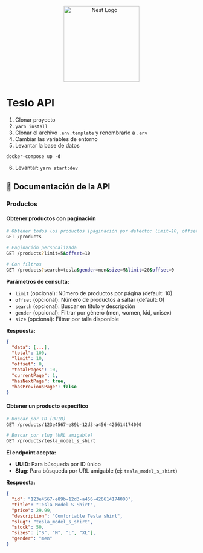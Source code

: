 <p align="center">
  <a href="http://nestjs.com/" target="blank"><img src="https://nestjs.com/img/logo-small.svg" width="200" alt="Nest Logo" /></a>
</p>


# Teslo API

1. Clonar proyecto
2. ```yarn install```
3. Clonar el archivo ```.env.template``` y renombrarlo a ```.env```
4. Cambiar las variables de entorno
5. Levantar la base de datos
```
docker-compose up -d
```

6. Levantar: ```yarn start:dev```

## 📖 Documentación de la API

### Productos

#### Obtener productos con paginación
```bash
# Obtener todos los productos (paginación por defecto: limit=10, offset=0)
GET /products

# Paginación personalizada
GET /products?limit=5&offset=10

# Con filtros
GET /products?search=tesla&gender=men&size=M&limit=20&offset=0
```

**Parámetros de consulta:**
- `limit` (opcional): Número de productos por página (default: 10)
- `offset` (opcional): Número de productos a saltar (default: 0)
- `search` (opcional): Buscar en título y descripción
- `gender` (opcional): Filtrar por género (men, women, kid, unisex)
- `size` (opcional): Filtrar por talla disponible

**Respuesta:**
```json
{
  "data": [...],
  "total": 100,
  "limit": 10,
  "offset": 0,
  "totalPages": 10,
  "currentPage": 1,
  "hasNextPage": true,
  "hasPreviousPage": false
}
```

#### Obtener un producto específico
```bash
# Buscar por ID (UUID)
GET /products/123e4567-e89b-12d3-a456-426614174000

# Buscar por slug (URL amigable)
GET /products/tesla_model_s_shirt
```

**El endpoint acepta:**
- **UUID**: Para búsqueda por ID único
- **Slug**: Para búsqueda por URL amigable (ej: `tesla_model_s_shirt`)

**Respuesta:**
```json
{
  "id": "123e4567-e89b-12d3-a456-426614174000",
  "title": "Tesla Model S Shirt",
  "price": 29.99,
  "description": "Comfortable Tesla shirt",
  "slug": "tesla_model_s_shirt",
  "stock": 50,
  "sizes": ["S", "M", "L", "XL"],
  "gender": "men"
}
```
